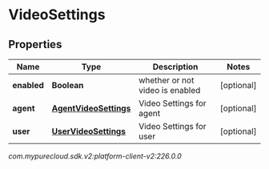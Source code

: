 # VideoSettings


## Properties

| Name | Type | Description | Notes |
| ------------ | ------------- | ------------- | ------------- |
| **enabled** | **Boolean** | whether or not video is enabled |  [optional] |
| **agent** | [**AgentVideoSettings**](AgentVideoSettings) | Video Settings for agent |  [optional] |
| **user** | [**UserVideoSettings**](UserVideoSettings) | Video Settings for user |  [optional] |




_com.mypurecloud.sdk.v2:platform-client-v2:226.0.0_
